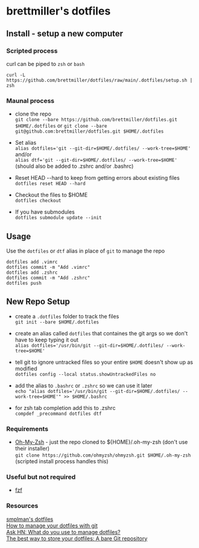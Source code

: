 # brettmiller's dotfiles

## Install - setup a new computer

### Scripted process
curl can be piped to `zsh` or `bash`

`curl -L https://github.com/brettmiller/dotfiles/raw/main/.dotfiles/setup.sh | zsh`

### Maunal process

- clone the repo  
`git clone --bare https://github.com/brettmiller/dotfiles.git $HOME/.dotfiles` 
or 
`git clone --bare git@github.com:brettmiller/dotfiles.git $HOME/.dotfiles`

- Set alias  
`alias dotfiles='git --git-dir=$HOME/.dotfiles/ --work-tree=$HOME'`
and/or  
`alias dtf='git --git-dir=$HOME/.dotfiles/ --work-tree=$HOME'`
    (should also be added to .zshrc and/or .bashrc)
- Reset HEAD --hard to keep from getting errors about existing files  
`dotfiles reset HEAD --hard`
- Checkout the files to $HOME  
`dotfiles checkout`  
- If you have submodules  
`dotfiles submodule update --init`

## Usage

Use the `dotfiles` or `dtf` alias in place of `git` to manage the repo

```dotfiles status
dotfiles add .vimrc
dotfiles commit -m "Add .vimrc"
dotfiles add .zshrc
dotfiles commit -m "Add .zshrc"
dotfiles push
```

## New Repo Setup

- create a `.dotfiles` folder to track the files  
`git init --bare $HOME/.dotfiles`

- create an alias called `dotfiles` that containes the git args so we don't have to keep typing it out  
`alias dotfiles='/usr/bin/git --git-dir=$HOME/.dotfiles/ --work-tree=$HOME'`

- tell git to ignore untracked files so your entire `$HOME` doesn't show up as modified  
`dotfiles config --local status.showUntrackedFiles no`

- add the alias to `.bashrc` or `.zshrc` so we can use it later  
`echo "alias dotfiles='/usr/bin/git --git-dir=$HOME/.dotfiles/ --work-tree=$HOME'" >> $HOME/.bashrc`

- for zsh tab completion add this to .zshrc  
```compdef _precommand dotfiles dtf```

### Requirements
- [Oh-My-Zsh](https://ohmyz.sh/) - just the repo cloned to ${HOME}/.oh-my-zsh (don't use their installer)  
`git clone https://github.com/ohmyzsh/ohmyzsh.git $HOME/.oh-my-zsh` (scripted install process handles this)

### Useful but not required
- [fzf](https://github.com/junegunn/fzf)

### Resources

[smplman's dotfiles](https://github.com/smp4488/dotfiles)  
[How to manage your dotfiles with git](https://medium.com/@antelolive/how-to-manage-your-dotfiles-with-git-f7aeed8adf8b)  
[Ask HN: What do you use to manage dotfiles?](https://news.ycombinator.com/item?id=11070797)  
[The best way to store your dotfiles: A bare Git repository](https://www.atlassian.com/git/tutorials/dotfiles)
